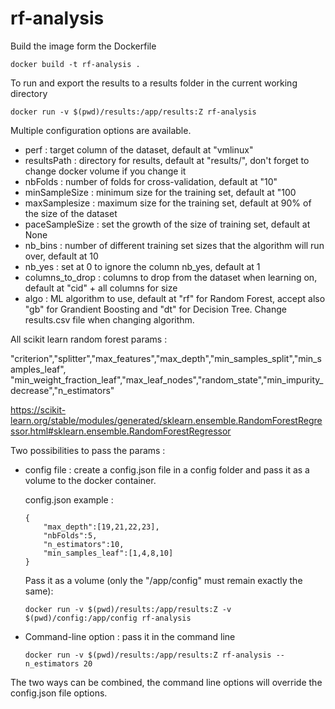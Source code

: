 # rf-analysis
Build the image form the Dockerfile
```
docker build -t rf-analysis .
```
To run and export the results to a results folder in the current working directory
```
docker run -v $(pwd)/results:/app/results:Z rf-analysis 
```
Multiple configuration options are available.

* perf : target column of the dataset, default at "vmlinux"
* resultsPath : directory for results, default at "results/", don't forget to change docker volume if you change it
* nbFolds : number of folds for cross-validation, default at "10"
* minSampleSize : minimum size for the training set, default at "100
* maxSamplesize : maximum size for the training set, default at 90% of the size of the dataset
* paceSampleSize : set the growth of the size of training set, default at None
* nb_bins : number of different training set sizes that the algorithm will run over, default at 10
* nb_yes : set at 0 to ignore the column nb_yes, default at 1
* columns_to_drop : columns to drop from the dataset when learning on, default at "cid" + all columns for size
* algo : ML algorithm to use, default at "rf" for Random Forest, accept also "gb" for Grandient Boosting and "dt" for Decision Tree. Change results.csv file when changing algorithm.


All scikit learn random forest params : 

"criterion","splitter","max_features","max_depth","min_samples_split","min_samples_leaf", "min_weight_fraction_leaf","max_leaf_nodes","random_state","min_impurity_decrease","n_estimators"

https://scikit-learn.org/stable/modules/generated/sklearn.ensemble.RandomForestRegressor.html#sklearn.ensemble.RandomForestRegressor


Two possibilities to pass the params : 
* config file : create a config.json file in a config folder and pass it as a volume to the docker container.

  config.json example : 
  ```
  {
      "max_depth":[19,21,22,23],
      "nbFolds":5,
      "n_estimators":10,
      "min_samples_leaf":[1,4,8,10]
  }
  ```
  Pass it as a volume (only the "/app/config" must remain exactly the same): 
  ```
  docker run -v $(pwd)/results:/app/results:Z -v $(pwd)/config:/app/config rf-analysis 
  ```
  
 * Command-line option : pass it in the command line
 	```
    docker run -v $(pwd)/results:/app/results:Z rf-analysis --n_estimators 20
 	```
    
The two ways can be combined, the command line options will override the config.json file options.